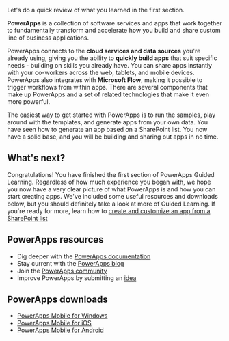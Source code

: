 Let's do a quick review of what you learned in the first section.

**PowerApps** is a collection of software services and apps that work together to fundamentally transform and accelerate how you build and share custom line of business applications.

PowerApps connects to the **cloud services and data sources** you're already using, giving you the ability to **quickly build apps** that suit specific needs - building on skills you already have. You can share apps instantly with your co-workers across the web, tablets, and mobile devices. PowerApps also integrates with **Microsoft Flow**, making it possible to trigger workflows from within apps. There are several components that make up PowerApps and a set of related technologies that make it even more powerful.

The easiest way to get started with PowerApps is to run the samples, play around with the templates, and generate apps from your own data. You have seen how to generate an app based on a SharePoint list. You now have a solid base, and you will be building and sharing out apps in no time. 

## What's next?
Congratulations! You have finished the first section of PowerApps Guided Learning. Regardless of how much experience you began with, we hope you now have a very clear picture of what PowerApps is and how you can start creating apps. We've included some useful resources and downloads below, but you should definitely take a look at more of Guided Learning. If you're ready for more, learn how to [create and customize an app from a SharePoint list](https://docs.microsoft.com/powerapps/guided-learning/create-app-sharepoint#step-1)

## PowerApps resources
* Dig deeper with the [PowerApps documentation](https://docs.microsoft.com/powerapps/)
* Stay current with the [PowerApps blog](https://powerapps.microsoft.com/blog/)
* Join the [PowerApps community](https://powerusers.microsoft.com/t5/PowerApps-Community/ct-p/PowerApps1)
* Improve PowerApps by submitting an [idea](https://powerusers.microsoft.com/t5/PowerApps-Ideas/idb-p/PowerAppsIdeas)

## PowerApps downloads
* [PowerApps Mobile for Windows](https://aka.ms/powerappswin)
* [PowerApps Mobile for iOS](https://aka.ms/powerappsios)
* [PowerApps Mobile for Android](https://aka.ms/powerappsandroid)

